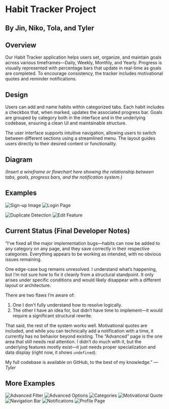 # Habit Tracker Project

## By Jin, Niko, Tola, and Tyler

## Overview

Our Habit Tracker application helps users set, organize, and maintain goals across various timeframes—Daily, Weekly, Monthly, and Yearly. Progress is visually represented with percentage bars that update in real-time as goals are completed. To encourage consistency, the tracker includes motivational quotes and reminder notifications.

## Design

Users can add and name habits within categorized tabs. Each habit includes a checkbox that, when marked, updates the associated progress bar. Goals are grouped by category both in the interface and in the underlying codebase, ensuring a clean UI and maintainable structure.

The user interface supports intuitive navigation, allowing users to switch between different sections using a streamlined menu. The layout guides users directly to their desired content or functionality.

## Diagram

*(Insert a wireframe or flowchart here showing the relationship between tabs, goals, progress bars, and the notification system.)*

## Examples

![Sign-up Image](/img-RDME/Sign-up.png)
![Login Page](/img-RDME/login.png)

![Duplicate Detection](/img-RDME/Dupe-detect.png)
![Edit Feature](/img-RDME/Edit.png)

## Current Status (Final Developer Notes)

“I’ve fixed all the major implementation bugs—habits can now be added to any category on any page, and they save correctly in their respective categories. Everything appears to be working as intended, with no obvious issues remaining.

One edge-case bug remains unresolved. I understand what’s happening, but I’m not sure how to fix it cleanly from a structural standpoint. It only arises under specific conditions and would likely disappear with a different layout or architecture.

There are two flaws I’m aware of:

1. One I don't fully understand how to resolve logically.
2. The other I have an idea for, but didn’t have time to implement—it would require a significant structural rewrite.

That said, the rest of the system works well. Motivational quotes are included, and while you can technically add a notification with a time, it currently has no behavior beyond existing.
The “Advanced” page is the one area that still needs real attention. I didn’t do much with it, but the underlying features mostly exist—it just needs proper specialization and data display (right now, it shows `undefined`).

My full codebase is available on GitHub, to the best of my knowledge.”
— *Tyler*

## More Examples

![Advanced Filter](/img-RDME/Advancde-filter.png)
![Advanced Options](/img-RDME/Advancde-options.png)
![Categories](/img-RDME/categotes.png)
![Motivational Quote](/img-RDME/Motiv-quote.png)
![Navigation Bar](/img-RDME/navigation-bar.png)
![Notifications](/img-RDME/notifications.png)
![Profile Page](/img-RDME/profile.png)